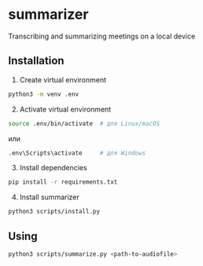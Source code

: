 # summarizer
Transcribing and summarizing meetings on a local device

## Installation

1. Create virtual environment

```bash
python3 -m venv .env
```

2. Activate virtual environment

```bash
source .env/bin/activate  # для Linux/macOS
```

или

```bash
.env\Scripts\activate     # для Windows
```

3. Install dependencies

```bash
pip install -r requirements.txt
```

4. Install summarizer

```bash
python3 scripts/install.py
```

## Using

```bash
python3 scripts/summarize.py <path-to-audiofile>
```